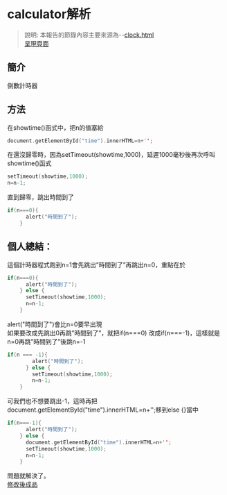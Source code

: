 # calculator解析  
> 說明: 本報告的節錄內容主要來源為--[clock.html](https://github.com/ccccourse/wp/blob/master/code/05-js/clock.html)  
[呈現頁面](https://ccccourse.github.io/wp/code/05-js/clock.html)  
## 簡介  
倒數計時器  

## 方法  
在showtime()函式中，把n的值塞給<div id="time">  
```c
document.getElementById("time").innerHTML=n+'';
```
在還沒歸零時，因為setTimeout(showtime,1000)，延遲1000毫秒後再次呼叫showtime()函式  
```c
setTimeout(showtime,1000);
n=n-1;
```
直到歸零，跳出時間到了  
```c
if(n===0){
      alert("時間到了");
    }		    
```
## 個人總結：  
這個計時器程式跑到n=1會先跳出”時間到了”再跳出n=0，重點在於  
```c
if(n===0){
      alert("時間到了");
    } else {		 
      setTimeout(showtime,1000);
      n=n-1;
    }
```
alert("時間到了")會比n=0要早出現  
如果要改成先跳出0再跳”時間到了”，就把if(n===0)  改成if(n===-1)，這樣就是n=0再跳”時間到了”後跳n=-1  
```c
if(n === -1){
        alert("時間到了");      
      } else {       
        setTimeout(showtime,1000);
        n=n-1;
    }

```
可我們也不想要跳出-1，這時再把  
document.getElementById("time").innerHTML=n+'';移到else {}當中  
```c
if(n===-1){
      alert("時間到了");
    } else {
      document.getElementById("time").innerHTML=n+'';		 
      setTimeout(showtime,1000);
      n=n-1;
    }  
```    
問題就解決了。  
[修改後成品](https://07nick-kcin21.github.io/wp108b/homework/%E7%B6%B2%E9%A0%81%E8%A8%AD%E8%A8%88%E5%BF%83%E5%BE%97%E5%A0%B1%E5%91%8A/5.15/countdown.html)

